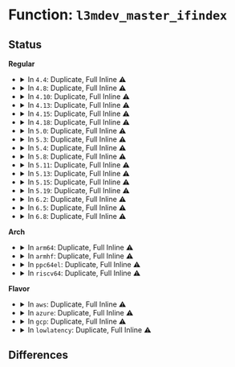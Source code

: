 # Function: <code>l3mdev_master_ifindex</code>

## Status
<b>Regular</b>
<ul>
<li>
<details>
<summary>In <code>4.4</code>: Duplicate, Full Inline ⚠️</summary>

**Collision:** Static Duplication

**Inline:** Full

**Transformation:** False

**Instances:**

```
In net/ipv4/route.c (ffffffff81753471)
Location: include/net/l3mdev.h:43
Inline: True
Inline callers:
  - net/ipv4/route.c:ip_error
```
```
In net/ipv4/icmp.c (ffffffff8178e0bf)
Location: include/net/l3mdev.h:43
Inline: True
Inline callers:
  - net/ipv4/icmp.c:icmp_route_lookup
```
```
In net/ipv6/icmp.c (ffffffff817e7bd2)
Location: include/net/l3mdev.h:43
Inline: True
Inline callers:
  - net/ipv6/icmp.c:icmp6_send
```
</details>
</li>
<li>
<details>
<summary>In <code>4.8</code>: Duplicate, Full Inline ⚠️</summary>

**Collision:** Static Duplication

**Inline:** Full

**Transformation:** False

**Instances:**

```
In net/ipv4/route.c (ffffffff817bf6f1)
Location: include/net/l3mdev.h:53
Inline: True
Inline callers:
  - net/ipv4/route.c:ip_error
```
```
In net/ipv4/icmp.c (ffffffff817fb7b6)
Location: include/net/l3mdev.h:53
Inline: True
Inline callers:
  - net/ipv4/icmp.c:icmp_route_lookup
```
```
In net/ipv6/icmp.c (ffffffff81855d0e)
Location: include/net/l3mdev.h:53
Inline: True
Inline callers:
  - net/ipv6/icmp.c:icmp6_send
```
</details>
</li>
<li>
<details>
<summary>In <code>4.10</code>: Duplicate, Full Inline ⚠️</summary>

**Collision:** Static Duplication

**Inline:** Full

**Transformation:** False

**Instances:**

```
In net/ipv4/route.c (ffffffff817ef041)
Location: include/net/l3mdev.h:50
Inline: True
Inline callers:
  - net/ipv4/route.c:ip_error
```
```
In net/ipv4/icmp.c (ffffffff8182c684)
Location: include/net/l3mdev.h:50
Inline: True
Inline callers:
  - net/ipv4/icmp.c:icmp_route_lookup
```
```
In net/ipv4/netfilter.c (ffffffff8184aeb7)
Location: include/net/l3mdev.h:50
Inline: True
Inline callers:
  - net/ipv4/netfilter.c:ip_route_me_harder
```
```
In net/ipv6/icmp.c (ffffffff81887b47)
Location: include/net/l3mdev.h:50
Inline: True
Inline callers:
  - net/ipv6/icmp.c:icmp6_send
```
</details>
</li>
<li>
<details>
<summary>In <code>4.13</code>: Duplicate, Full Inline ⚠️</summary>

**Collision:** Static Duplication

**Inline:** Full

**Transformation:** False

**Instances:**

```
In net/ipv4/route.c (ffffffff8180f129)
Location: include/net/l3mdev.h:50
Inline: True
Inline callers:
  - net/ipv4/route.c:ip_error
```
```
In net/ipv4/ip_sockglue.c (ffffffff8181da14)
Location: include/net/l3mdev.h:50
Inline: True
```
```
In net/ipv4/icmp.c (ffffffff8184d85d)
Location: include/net/l3mdev.h:50
Inline: True
```
```
In net/ipv4/netfilter.c (ffffffff8186e907)
Location: include/net/l3mdev.h:50
Inline: True
Inline callers:
  - net/ipv4/netfilter.c:ip_route_me_harder
```
```
In net/ipv6/icmp.c (ffffffff818ae12f)
Location: include/net/l3mdev.h:50
Inline: True
Inline callers:
  - net/ipv6/icmp.c:icmp6_send
```
</details>
</li>
<li>
<details>
<summary>In <code>4.15</code>: Duplicate, Full Inline ⚠️</summary>

**Collision:** Static Duplication

**Inline:** Full

**Transformation:** False

**Instances:**

```
In net/ipv4/route.c (ffffffff8188e789)
Location: include/net/l3mdev.h:50
Inline: True
Inline callers:
  - net/ipv4/route.c:ip_error
```
```
In net/ipv4/ip_sockglue.c (ffffffff8189c98d)
Location: include/net/l3mdev.h:50
Inline: True
```
```
In net/ipv4/icmp.c (ffffffff818cd58d)
Location: include/net/l3mdev.h:50
Inline: True
```
```
In net/ipv4/netfilter.c (ffffffff818ef2c7)
Location: include/net/l3mdev.h:50
Inline: True
Inline callers:
  - net/ipv4/netfilter.c:ip_route_me_harder
```
```
In net/ipv6/icmp.c (ffffffff81930daf)
Location: include/net/l3mdev.h:50
Inline: True
Inline callers:
  - net/ipv6/icmp.c:icmp6_send
```
</details>
</li>
<li>
<details>
<summary>In <code>4.18</code>: Duplicate, Full Inline ⚠️</summary>

**Collision:** Static Duplication

**Inline:** Full

**Transformation:** False

**Instances:**

```
In net/ipv4/route.c (ffffffff818e240a)
Location: include/net/l3mdev.h:50
Inline: True
Inline callers:
  - net/ipv4/route.c:ip_error
```
```
In net/ipv4/ip_sockglue.c (ffffffff818f0e73)
Location: include/net/l3mdev.h:50
Inline: True
```
```
In net/ipv4/icmp.c (ffffffff8192394a)
Location: include/net/l3mdev.h:50
Inline: True
```
```
In net/ipv4/netfilter.c (ffffffff81945c6d)
Location: include/net/l3mdev.h:50
Inline: True
Inline callers:
  - net/ipv4/netfilter.c:ip_route_me_harder
```
```
In net/ipv6/icmp.c (ffffffff81989aa6)
Location: include/net/l3mdev.h:50
Inline: True
Inline callers:
  - net/ipv6/icmp.c:icmp6_send
```
</details>
</li>
<li>
<details>
<summary>In <code>5.0</code>: Duplicate, Full Inline ⚠️</summary>

**Collision:** Static Duplication

**Inline:** Full

**Transformation:** False

**Instances:**

```
In net/ipv4/route.c (ffffffff8190f2aa)
Location: include/net/l3mdev.h:50
Inline: True
Inline callers:
  - net/ipv4/route.c:ip_error
```
```
In net/ipv4/ip_sockglue.c (ffffffff8191e9ac)
Location: include/net/l3mdev.h:50
Inline: True
```
```
In net/ipv4/icmp.c (ffffffff81952742)
Location: include/net/l3mdev.h:50
Inline: True
```
```
In net/ipv4/netfilter.c (ffffffff81975f8d)
Location: include/net/l3mdev.h:50
Inline: True
Inline callers:
  - net/ipv4/netfilter.c:ip_route_me_harder
```
```
In net/ipv6/route.c (ffffffff819aa8b9)
Location: include/net/l3mdev.h:50
Inline: True
Inline callers:
  - net/ipv6/route.c:ip6_sk_update_pmtu
```
```
In net/ipv6/icmp.c (ffffffff819c037d)
Location: include/net/l3mdev.h:50
Inline: True
Inline callers:
  - net/ipv6/icmp.c:icmp6_send
```
</details>
</li>
<li>
<details>
<summary>In <code>5.3</code>: Duplicate, Full Inline ⚠️</summary>

**Collision:** Static Duplication

**Inline:** Full

**Transformation:** False

**Instances:**

```
In net/ipv4/route.c (ffffffff81970ec1)
Location: include/net/l3mdev.h:46
Inline: True
Inline callers:
  - net/ipv4/route.c:ip_error
```
```
In net/ipv4/ip_sockglue.c (ffffffff81981127)
Location: include/net/l3mdev.h:46
Inline: True
```
```
In net/ipv4/icmp.c (ffffffff819b7002)
Location: include/net/l3mdev.h:46
Inline: True
```
```
In net/ipv4/netfilter.c (ffffffff819dfb29)
Location: include/net/l3mdev.h:46
Inline: True
Inline callers:
  - net/ipv4/netfilter.c:ip_route_me_harder
```
```
In net/ipv6/route.c (ffffffff81a17d0a)
Location: include/net/l3mdev.h:46
Inline: True
Inline callers:
  - net/ipv6/route.c:ip6_sk_update_pmtu
```
```
In net/ipv6/icmp.c (ffffffff81a2f1b9)
Location: include/net/l3mdev.h:46
Inline: True
Inline callers:
  - net/ipv6/icmp.c:icmp6_send
```
</details>
</li>
<li>
<details>
<summary>In <code>5.4</code>: Duplicate, Full Inline ⚠️</summary>

**Collision:** Static Duplication

**Inline:** Full

**Transformation:** False

**Instances:**

```
In net/ipv4/route.c (ffffffff819a78c1)
Location: include/net/l3mdev.h:46
Inline: True
Inline callers:
  - net/ipv4/route.c:ip_error
```
```
In net/ipv4/ip_sockglue.c (ffffffff819b6c3a)
Location: include/net/l3mdev.h:46
Inline: True
```
```
In net/ipv4/icmp.c (ffffffff819edd02)
Location: include/net/l3mdev.h:46
Inline: True
```
```
In net/ipv4/netfilter.c (ffffffff81a16b59)
Location: include/net/l3mdev.h:46
Inline: True
Inline callers:
  - net/ipv4/netfilter.c:ip_route_me_harder
```
```
In net/ipv6/route.c (ffffffff81a4e95a)
Location: include/net/l3mdev.h:46
Inline: True
Inline callers:
  - net/ipv6/route.c:ip6_sk_update_pmtu
```
```
In net/ipv6/icmp.c (ffffffff81a65d09)
Location: include/net/l3mdev.h:46
Inline: True
Inline callers:
  - net/ipv6/icmp.c:icmp6_send
```
</details>
</li>
<li>
<details>
<summary>In <code>5.8</code>: Duplicate, Full Inline ⚠️</summary>

**Collision:** Static Duplication

**Inline:** Full

**Transformation:** False

**Instances:**

```
In net/ipv4/route.c (ffffffff81a90bb4)
Location: include/net/l3mdev.h:46
Inline: True
Inline callers:
  - net/ipv4/route.c:ip_error
```
```
In net/ipv4/ip_sockglue.c (ffffffff81aa1492)
Location: include/net/l3mdev.h:46
Inline: True
```
```
In net/ipv4/icmp.c (ffffffff81adbaf9)
Location: include/net/l3mdev.h:46
Inline: True
```
```
In net/ipv4/netfilter.c (ffffffff81b07b8c)
Location: include/net/l3mdev.h:46
Inline: True
Inline callers:
  - net/ipv4/netfilter.c:ip_route_me_harder
```
```
In net/ipv6/route.c (ffffffff81b4628a)
Location: include/net/l3mdev.h:46
Inline: True
Inline callers:
  - net/ipv6/route.c:ip6_sk_update_pmtu
```
```
In net/ipv6/icmp.c (ffffffff81b5e951)
Location: include/net/l3mdev.h:46
Inline: True
Inline callers:
  - net/ipv6/icmp.c:icmp6_send
```
</details>
</li>
<li>
<details>
<summary>In <code>5.11</code>: Duplicate, Full Inline ⚠️</summary>

**Collision:** Static Duplication

**Inline:** Full

**Transformation:** False

**Instances:**

```
In net/ipv4/route.c (ffffffff81a9aa04)
Location: include/net/l3mdev.h:65
Inline: True
Inline callers:
  - net/ipv4/route.c:ip_error
```
```
In net/ipv4/ip_sockglue.c (ffffffff81aac7bb)
Location: include/net/l3mdev.h:65
Inline: True
```
```
In net/ipv4/icmp.c (ffffffff81ae86ef)
Location: include/net/l3mdev.h:65
Inline: True
```
```
In net/ipv4/netfilter.c (ffffffff81b15f66)
Location: include/net/l3mdev.h:65
Inline: True
Inline callers:
  - net/ipv4/netfilter.c:ip_route_me_harder
```
```
In net/ipv6/route.c (ffffffff81b54dbe)
Location: include/net/l3mdev.h:65
Inline: True
Inline callers:
  - net/ipv6/route.c:ip6_sk_update_pmtu
```
```
In net/ipv6/icmp.c (ffffffff81b6d0f9)
Location: include/net/l3mdev.h:65
Inline: True
Inline callers:
  - net/ipv6/icmp.c:icmp6_send
```
</details>
</li>
<li>
<details>
<summary>In <code>5.13</code>: Duplicate, Full Inline ⚠️</summary>

**Collision:** Static Duplication

**Inline:** Full

**Transformation:** False

**Instances:**

```
In net/ipv4/route.c (ffffffff81a85d9a)
Location: include/net/l3mdev.h:65
Inline: True
Inline callers:
  - net/ipv4/route.c:ip_error
```
```
In net/ipv4/ip_sockglue.c (ffffffff81a979f7)
Location: include/net/l3mdev.h:65
Inline: True
```
```
In net/ipv4/icmp.c (ffffffff81ad4598)
Location: include/net/l3mdev.h:65
Inline: True
Inline callers:
  - net/ipv4/icmp.c:icmp_reply
```
```
In net/ipv4/netfilter.c (ffffffff81b03dc7)
Location: include/net/l3mdev.h:65
Inline: True
Inline callers:
  - net/ipv4/netfilter.c:ip_route_me_harder
```
```
In net/ipv6/route.c (ffffffff81b4284e)
Location: include/net/l3mdev.h:65
Inline: True
Inline callers:
  - net/ipv6/route.c:ip6_sk_update_pmtu
```
```
In net/ipv6/icmp.c (ffffffff81b5b44f)
Location: include/net/l3mdev.h:65
Inline: True
Inline callers:
  - net/ipv6/icmp.c:icmp6_send
```
</details>
</li>
<li>
<details>
<summary>In <code>5.15</code>: Duplicate, Full Inline ⚠️</summary>

**Collision:** Static Duplication

**Inline:** Full

**Transformation:** False

**Instances:**

```
In net/ipv4/route.c (ffffffff81b4059a)
Location: include/net/l3mdev.h:65
Inline: True
Inline callers:
  - net/ipv4/route.c:ip_error
```
```
In net/ipv4/ip_sockglue.c (ffffffff81b52e8e)
Location: include/net/l3mdev.h:65
Inline: True
```
```
In net/ipv4/icmp.c (ffffffff81b93fad)
Location: include/net/l3mdev.h:65
Inline: True
Inline callers:
  - net/ipv4/icmp.c:icmp_reply
```
```
In net/ipv4/netfilter.c (ffffffff81bc60a0)
Location: include/net/l3mdev.h:65
Inline: True
Inline callers:
  - net/ipv4/netfilter.c:ip_route_me_harder
```
```
In net/ipv6/route.c (ffffffff81c07f9e)
Location: include/net/l3mdev.h:65
Inline: True
Inline callers:
  - net/ipv6/route.c:ip6_sk_update_pmtu
```
```
In net/ipv6/icmp.c (ffffffff81c22b68)
Location: include/net/l3mdev.h:65
Inline: True
Inline callers:
  - net/ipv6/icmp.c:icmp6_send
```
</details>
</li>
<li>
<details>
<summary>In <code>5.19</code>: Duplicate, Full Inline ⚠️</summary>

**Collision:** Static Duplication

**Inline:** Full

**Transformation:** False

**Instances:**

```
In net/ipv4/route.c (ffffffff81cccffe)
Location: include/net/l3mdev.h:65
Inline: True
Inline callers:
  - net/ipv4/route.c:ip_error
```
```
In net/ipv4/ip_sockglue.c (ffffffff81ce0d09)
Location: include/net/l3mdev.h:65
Inline: True
```
```
In net/ipv4/icmp.c (ffffffff81d2543f)
Location: include/net/l3mdev.h:65
Inline: True
Inline callers:
  - net/ipv4/icmp.c:icmp_reply
```
```
In net/ipv4/netfilter.c (ffffffff81d5b27c)
Location: include/net/l3mdev.h:65
Inline: True
Inline callers:
  - net/ipv4/netfilter.c:ip_route_me_harder
```
```
In net/ipv6/route.c (ffffffff81da2caf)
Location: include/net/l3mdev.h:65
Inline: True
Inline callers:
  - net/ipv6/route.c:ip6_sk_update_pmtu
```
```
In net/ipv6/icmp.c (ffffffff81dbf65c)
Location: include/net/l3mdev.h:65
Inline: True
Inline callers:
  - net/ipv6/icmp.c:icmp6_send
```
```
In net/ipv6/netfilter.c (ffffffff81de0b96)
Location: include/net/l3mdev.h:65
Inline: True
Inline callers:
  - net/ipv6/netfilter.c:ip6_route_me_harder
```
</details>
</li>
<li>
<details>
<summary>In <code>6.2</code>: Duplicate, Full Inline ⚠️</summary>

**Collision:** Static Duplication

**Inline:** Full

**Transformation:** False

**Instances:**

```
In net/ipv4/route.c (ffffffff81e8d0ae)
Location: include/net/l3mdev.h:65
Inline: True
Inline callers:
  - net/ipv4/route.c:ip_error
```
```
In net/ipv4/ip_sockglue.c (ffffffff81ea1101)
Location: include/net/l3mdev.h:65
Inline: True
Inline callers:
  - net/ipv4/ip_sockglue.c:do_ip_setsockopt
  - net/ipv4/ip_sockglue.c:do_ip_setsockopt
```
```
In net/ipv4/icmp.c (ffffffff81eeca2f)
Location: include/net/l3mdev.h:65
Inline: True
Inline callers:
  - net/ipv4/icmp.c:icmp_reply
```
```
In net/ipv4/netfilter.c (ffffffff81f2570c)
Location: include/net/l3mdev.h:65
Inline: True
Inline callers:
  - net/ipv4/netfilter.c:ip_route_me_harder
```
```
In net/ipv6/route.c (ffffffff81f7209f)
Location: include/net/l3mdev.h:65
Inline: True
Inline callers:
  - net/ipv6/route.c:ip6_sk_update_pmtu
```
```
In net/ipv6/icmp.c (ffffffff81f8fdab)
Location: include/net/l3mdev.h:65
Inline: True
Inline callers:
  - net/ipv6/icmp.c:icmp6_send
```
```
In net/ipv6/netfilter.c (ffffffff81fb2fd6)
Location: include/net/l3mdev.h:65
Inline: True
Inline callers:
  - net/ipv6/netfilter.c:ip6_route_me_harder
```
</details>
</li>
<li>
<details>
<summary>In <code>6.5</code>: Duplicate, Full Inline ⚠️</summary>

**Collision:** Static Duplication

**Inline:** Full

**Transformation:** False

**Instances:**

```
In net/ipv4/route.c (ffffffff81eeb7df)
Location: include/net/l3mdev.h:65
Inline: True
Inline callers:
  - net/ipv4/route.c:ip_error
```
```
In net/ipv4/ip_sockglue.c (ffffffff81eff8ad)
Location: include/net/l3mdev.h:65
Inline: True
Inline callers:
  - net/ipv4/ip_sockglue.c:do_ip_setsockopt
  - net/ipv4/ip_sockglue.c:do_ip_setsockopt
```
```
In net/ipv4/icmp.c (ffffffff81f4b61b)
Location: include/net/l3mdev.h:65
Inline: True
Inline callers:
  - net/ipv4/icmp.c:icmp_reply
  - net/ipv4/icmp.c:icmpv4_xrlim_allow
```
```
In net/ipv4/netfilter.c (ffffffff81f8529c)
Location: include/net/l3mdev.h:65
Inline: True
Inline callers:
  - net/ipv4/netfilter.c:ip_route_me_harder
```
```
In net/ipv6/route.c (ffffffff81fd218f)
Location: include/net/l3mdev.h:65
Inline: True
Inline callers:
  - net/ipv6/route.c:ip6_sk_update_pmtu
```
```
In net/ipv6/icmp.c (ffffffff81ff05ed)
Location: include/net/l3mdev.h:65
Inline: True
Inline callers:
  - net/ipv6/icmp.c:icmp6_send
```
```
In net/ipv6/netfilter.c (ffffffff820136c6)
Location: include/net/l3mdev.h:65
Inline: True
Inline callers:
  - net/ipv6/netfilter.c:ip6_route_me_harder
```
</details>
</li>
<li>
<details>
<summary>In <code>6.8</code>: Duplicate, Full Inline ⚠️</summary>

**Collision:** Static Duplication

**Inline:** Full

**Transformation:** False

**Instances:**

```
In net/ipv4/route.c (ffffffff81faf7ef)
Location: include/net/l3mdev.h:65
Inline: True
Inline callers:
  - net/ipv4/route.c:ip_error
```
```
In net/ipv4/ip_sockglue.c (ffffffff81fc3b3d)
Location: include/net/l3mdev.h:65
Inline: True
Inline callers:
  - net/ipv4/ip_sockglue.c:do_ip_setsockopt
  - net/ipv4/ip_sockglue.c:do_ip_setsockopt
```
```
In net/ipv4/icmp.c (ffffffff8201172b)
Location: include/net/l3mdev.h:65
Inline: True
Inline callers:
  - net/ipv4/icmp.c:icmp_reply
  - net/ipv4/icmp.c:icmpv4_xrlim_allow
```
```
In net/ipv4/netfilter.c (ffffffff8204b957)
Location: include/net/l3mdev.h:65
Inline: True
Inline callers:
  - net/ipv4/netfilter.c:ip_route_me_harder
```
```
In net/ipv6/route.c (ffffffff8209f71f)
Location: include/net/l3mdev.h:65
Inline: True
Inline callers:
  - net/ipv6/route.c:ip6_sk_update_pmtu
```
```
In net/ipv6/icmp.c (ffffffff820be1be)
Location: include/net/l3mdev.h:65
Inline: True
Inline callers:
  - net/ipv6/icmp.c:icmp6_send
```
```
In net/ipv6/netfilter.c (ffffffff820e282f)
Location: include/net/l3mdev.h:65
Inline: True
Inline callers:
  - net/ipv6/netfilter.c:ip6_route_me_harder
```
</details>
</li>
</ul>
<b>Arch</b>
<ul>
<li>
<details>
<summary>In <code>arm64</code>: Duplicate, Full Inline ⚠️</summary>

**Collision:** Static Duplication

**Inline:** Full

**Transformation:** False

**Instances:**

```
In net/ipv4/route.c (ffff800010c59c44)
Location: include/net/l3mdev.h:46
Inline: True
Inline callers:
  - net/ipv4/route.c:ip_error
```
```
In net/ipv4/ip_sockglue.c (ffff800010c68d80)
Location: include/net/l3mdev.h:46
Inline: True
```
```
In net/ipv4/icmp.c (ffff800010ca388c)
Location: include/net/l3mdev.h:46
Inline: True
```
```
In net/ipv4/netfilter.c (ffff800010cd27a8)
Location: include/net/l3mdev.h:46
Inline: True
Inline callers:
  - net/ipv4/netfilter.c:ip_route_me_harder
```
```
In net/ipv6/route.c (ffff800010d13344)
Location: include/net/l3mdev.h:46
Inline: True
Inline callers:
  - net/ipv6/route.c:ip6_sk_update_pmtu
```
```
In net/ipv6/icmp.c (ffff800010d2bbf0)
Location: include/net/l3mdev.h:46
Inline: True
Inline callers:
  - net/ipv6/icmp.c:icmp6_send
```
</details>
</li>
<li>
<details>
<summary>In <code>armhf</code>: Duplicate, Full Inline ⚠️</summary>

**Collision:** Static Duplication

**Inline:** Full

**Transformation:** False

**Instances:**

```
In net/ipv4/route.c (c0d66ca0)
Location: include/net/l3mdev.h:46
Inline: True
Inline callers:
  - net/ipv4/route.c:ip_error
```
```
In net/ipv4/ip_sockglue.c (c0d78050)
Location: include/net/l3mdev.h:46
Inline: True
```
```
In net/ipv4/icmp.c (c0db052c)
Location: include/net/l3mdev.h:46
Inline: True
```
```
In net/ipv4/netfilter.c (c0ddc6dc)
Location: include/net/l3mdev.h:46
Inline: True
Inline callers:
  - net/ipv4/netfilter.c:ip_route_me_harder
```
```
In net/ipv6/route.c (c0e18480)
Location: include/net/l3mdev.h:46
Inline: True
Inline callers:
  - net/ipv6/route.c:ip6_sk_update_pmtu
```
```
In net/ipv6/icmp.c (c0e2fbec)
Location: include/net/l3mdev.h:46
Inline: True
Inline callers:
  - net/ipv6/icmp.c:icmp6_send
```
</details>
</li>
<li>
<details>
<summary>In <code>ppc64el</code>: Duplicate, Full Inline ⚠️</summary>

**Collision:** Static Duplication

**Inline:** Full

**Transformation:** False

**Instances:**

```
In net/ipv4/route.c (c000000000d5852c)
Location: include/net/l3mdev.h:46
Inline: True
Inline callers:
  - net/ipv4/route.c:ip_error
```
```
In net/ipv4/ip_sockglue.c (c000000000d6d7bc)
Location: include/net/l3mdev.h:46
Inline: True
```
```
In net/ipv4/icmp.c (c000000000db70c8)
Location: include/net/l3mdev.h:46
Inline: True
```
```
In net/ipv4/netfilter.c (c000000000df0e14)
Location: include/net/l3mdev.h:46
Inline: True
Inline callers:
  - net/ipv4/netfilter.c:ip_route_me_harder
```
```
In net/ipv6/route.c (c000000000e3ecb8)
Location: include/net/l3mdev.h:46
Inline: True
Inline callers:
  - net/ipv6/route.c:ip6_sk_update_pmtu
```
```
In net/ipv6/icmp.c (c000000000e5d4d0)
Location: include/net/l3mdev.h:46
Inline: True
Inline callers:
  - net/ipv6/icmp.c:icmp6_send
```
</details>
</li>
<li>
<details>
<summary>In <code>riscv64</code>: Duplicate, Full Inline ⚠️</summary>

**Collision:** Static Duplication

**Inline:** Full

**Transformation:** False

**Instances:**

```
In net/ipv4/route.c (ffffffe0007c1434)
Location: include/net/l3mdev.h:46
Inline: True
Inline callers:
  - net/ipv4/route.c:ip_error
```
```
In net/ipv4/ip_sockglue.c (ffffffe0007cee74)
Location: include/net/l3mdev.h:46
Inline: True
```
```
In net/ipv4/icmp.c (ffffffe0007ff6c0)
Location: include/net/l3mdev.h:46
Inline: True
```
```
In net/ipv4/netfilter.c (ffffffe000823ada)
Location: include/net/l3mdev.h:46
Inline: True
Inline callers:
  - net/ipv4/netfilter.c:ip_route_me_harder
```
```
In net/ipv6/route.c (ffffffe000858ae0)
Location: include/net/l3mdev.h:46
Inline: True
Inline callers:
  - net/ipv6/route.c:ip6_sk_update_pmtu
```
```
In net/ipv6/icmp.c (ffffffe00086c040)
Location: include/net/l3mdev.h:46
Inline: True
Inline callers:
  - net/ipv6/icmp.c:icmp6_send
```
</details>
</li>
</ul>
<b>Flavor</b>
<ul>
<li>
<details>
<summary>In <code>aws</code>: Duplicate, Full Inline ⚠️</summary>

**Collision:** Static Duplication

**Inline:** Full

**Transformation:** False

**Instances:**

```
In net/ipv4/route.c (ffffffff81947731)
Location: include/net/l3mdev.h:46
Inline: True
Inline callers:
  - net/ipv4/route.c:ip_error
```
```
In net/ipv4/ip_sockglue.c (ffffffff81956aaa)
Location: include/net/l3mdev.h:46
Inline: True
```
```
In net/ipv4/icmp.c (ffffffff8198daa2)
Location: include/net/l3mdev.h:46
Inline: True
```
```
In net/ipv4/netfilter.c (ffffffff819b61e9)
Location: include/net/l3mdev.h:46
Inline: True
Inline callers:
  - net/ipv4/netfilter.c:ip_route_me_harder
```
```
In net/ipv6/route.c (ffffffff819edfea)
Location: include/net/l3mdev.h:46
Inline: True
Inline callers:
  - net/ipv6/route.c:ip6_sk_update_pmtu
```
```
In net/ipv6/icmp.c (ffffffff81a05399)
Location: include/net/l3mdev.h:46
Inline: True
Inline callers:
  - net/ipv6/icmp.c:icmp6_send
```
</details>
</li>
<li>
<details>
<summary>In <code>azure</code>: Duplicate, Full Inline ⚠️</summary>

**Collision:** Static Duplication

**Inline:** Full

**Transformation:** False

**Instances:**

```
In net/ipv4/route.c (ffffffff81901221)
Location: include/net/l3mdev.h:46
Inline: True
Inline callers:
  - net/ipv4/route.c:ip_error
```
```
In net/ipv4/ip_sockglue.c (ffffffff8191059a)
Location: include/net/l3mdev.h:46
Inline: True
```
```
In net/ipv4/icmp.c (ffffffff81947562)
Location: include/net/l3mdev.h:46
Inline: True
```
```
In net/ipv4/netfilter.c (ffffffff81972fd9)
Location: include/net/l3mdev.h:46
Inline: True
Inline callers:
  - net/ipv4/netfilter.c:ip_route_me_harder
```
```
In net/ipv6/route.c (ffffffff819aadaa)
Location: include/net/l3mdev.h:46
Inline: True
Inline callers:
  - net/ipv6/route.c:ip6_sk_update_pmtu
```
```
In net/ipv6/icmp.c (ffffffff819c2159)
Location: include/net/l3mdev.h:46
Inline: True
Inline callers:
  - net/ipv6/icmp.c:icmp6_send
```
</details>
</li>
<li>
<details>
<summary>In <code>gcp</code>: Duplicate, Full Inline ⚠️</summary>

**Collision:** Static Duplication

**Inline:** Full

**Transformation:** False

**Instances:**

```
In net/ipv4/route.c (ffffffff819b1f01)
Location: include/net/l3mdev.h:46
Inline: True
Inline callers:
  - net/ipv4/route.c:ip_error
```
```
In net/ipv4/ip_sockglue.c (ffffffff819c127a)
Location: include/net/l3mdev.h:46
Inline: True
```
```
In net/ipv4/icmp.c (ffffffff819f8342)
Location: include/net/l3mdev.h:46
Inline: True
```
```
In net/ipv4/netfilter.c (ffffffff81a20a89)
Location: include/net/l3mdev.h:46
Inline: True
Inline callers:
  - net/ipv4/netfilter.c:ip_route_me_harder
```
```
In net/ipv6/route.c (ffffffff81a58a6a)
Location: include/net/l3mdev.h:46
Inline: True
Inline callers:
  - net/ipv6/route.c:ip6_sk_update_pmtu
```
```
In net/ipv6/icmp.c (ffffffff81a6fe19)
Location: include/net/l3mdev.h:46
Inline: True
Inline callers:
  - net/ipv6/icmp.c:icmp6_send
```
</details>
</li>
<li>
<details>
<summary>In <code>lowlatency</code>: Duplicate, Full Inline ⚠️</summary>

**Collision:** Static Duplication

**Inline:** Full

**Transformation:** False

**Instances:**

```
In net/ipv4/route.c (ffffffff819bb5a9)
Location: include/net/l3mdev.h:46
Inline: True
Inline callers:
  - net/ipv4/route.c:ip_error
```
```
In net/ipv4/ip_sockglue.c (ffffffff819cac5a)
Location: include/net/l3mdev.h:46
Inline: True
```
```
In net/ipv4/icmp.c (ffffffff81a02649)
Location: include/net/l3mdev.h:46
Inline: True
```
```
In net/ipv4/netfilter.c (ffffffff81a2bfa9)
Location: include/net/l3mdev.h:46
Inline: True
Inline callers:
  - net/ipv4/netfilter.c:ip_route_me_harder
```
```
In net/ipv6/route.c (ffffffff81a64c30)
Location: include/net/l3mdev.h:46
Inline: True
Inline callers:
  - net/ipv6/route.c:ip6_sk_update_pmtu
```
```
In net/ipv6/icmp.c (ffffffff81a7c43a)
Location: include/net/l3mdev.h:46
Inline: True
Inline callers:
  - net/ipv6/icmp.c:icmp6_send
```
</details>
</li>
</ul>

## Differences
